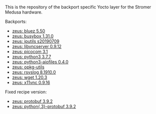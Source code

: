 This is the repository of the backport specific Yocto layer for the Stromer Medusa hardware.

Backports:
- [zeus: bluez 5.50](https://github.com/kraj/poky/commit/f9ef210967ab34168d4a24930987dc0731baf56f)
- [zeus: busybox 1.31.0](https://github.com/kraj/poky/commit/3e311128b2514f4303422cfd9d455ff5965ea55a)
- [zeus: iputils s20190709](https://github.com/kraj/poky/commit/b7138f18b616b27ee7c4850f2ee09a76a56415dd)
- [zeus: libvncserver 0.9.12](https://github.com/openembedded/meta-openembedded/commit/27ea5e705990f4e4a45f61109a81c597c10bf152)
- [zeus: picocom 3.1](https://github.com/openembedded/meta-openembedded/commit/c1ecd778cef733caf1e3b0ced7fd4da21f080e6d)
- [zeus: python3 3.7.7](https://github.com/kraj/poky/commit/acb0b159be8056a054bcec8be4a369199392d5b7)
- [zeus: python3-aiofiles 0.4.0](https://github.com/openembedded/meta-openembedded/commit/cf453be9f232424af551273a9aa76a5bf6e4a29b)
- [zeus: opkg-utils](https://github.com/kraj/poky/commit/a79bc39033c07e5cb0aa5ca95afe8f035c403f33)
- [zeus: rsyslog 8.1910.0](https://github.com/openembedded/meta-openembedded/commit/0d15888c61c2072d1525889a0c0ad6af5676f11d)
- [zeus: wget 1.20.3](https://github.com/kraj/poky/commit/ffaede231793509bcd4c1857ad54e6285ad10870)
- [zeus: x11vnc 0.9.16](https://github.com/openembedded/meta-openembedded/commit/34fddf6114423cb2595c7af88b83d2dd40fe3996)

Fixed recipe version:
- [zeus: protobuf 3.9.2](https://github.com/openembedded/meta-openembedded/commit/466fd78ac6a561ce7b47f2190f0aa3ea6aa3593e)
- [zeus: python{,3}-protobuf 3.9.2](https://github.com/openembedded/meta-openembedded/commit/ea7ce6dc37b7aed68bc5806318f5f58a411a3f2f)
